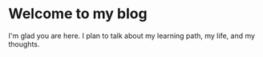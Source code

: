 # Welcome to my blog

I'm glad you are here. I plan to talk about my learning path, my life, and my thoughts.
